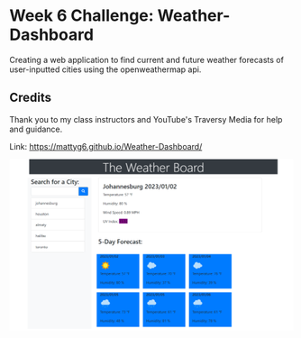 # Week 6 Challenge: Weather-Dashboard

Creating a web application to find current and future weather forecasts of user-inputted cities using the openweathermap api.

## Credits
Thank you to my class instructors and YouTube's Traversy Media for help and guidance.

Link: https://mattyg6.github.io/Weather-Dashboard/

![Screenshot](https://github.com/MattyG6/Weather-Dashboard/blob/main/screencapture.png)
